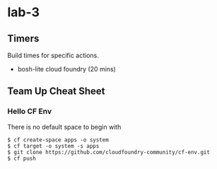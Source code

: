 # lab-3

## Timers

Build times for specific actions.

  * bosh-lite cloud foundry (20 mins)

## Team Up Cheat Sheet

### Hello CF Env

There is no default space to begin with

```
$ cf create-space apps -o system
$ cf target -o system -s apps
$ git clone https://github.com/cloudfoundry-community/cf-env.git
$ cf push
```
